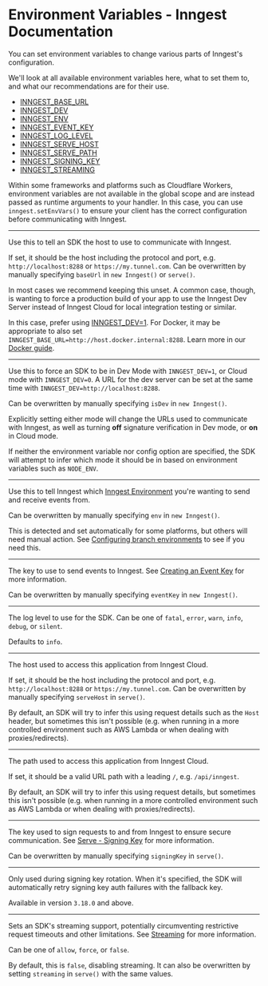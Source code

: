 # Environment Variables - Inngest Documentation

You can set environment variables to change various parts of Inngest's configuration.

We'll look at all available environment variables here, what to set them to, and what our recommendations are for their use.

- [INNGEST_BASE_URL](about:/docs/sdk/environment-variables#inngest-base-url)
- [INNGEST_DEV](about:/docs/sdk/environment-variables#inngest-dev)
- [INNGEST_ENV](about:/docs/sdk/environment-variables#inngest-env)
- [INNGEST_EVENT_KEY](about:/docs/sdk/environment-variables#inngest-event-key)
- [INNGEST_LOG_LEVEL](about:/docs/sdk/environment-variables#inngest-log-level)
- [INNGEST_SERVE_HOST](about:/docs/sdk/environment-variables#inngest-serve-host)
- [INNGEST_SERVE_PATH](about:/docs/sdk/environment-variables#inngest-serve-path)
- [INNGEST_SIGNING_KEY](about:/docs/sdk/environment-variables#inngest-signing-key)
- [INNGEST_STREAMING](about:/docs/sdk/environment-variables#inngest-streaming)

Within some frameworks and platforms such as Cloudflare Workers, environment variables are not available in the global scope and are instead passed as runtime arguments to your handler. In this case, you can use `inngest.setEnvVars()` to ensure your client has the correct configuration before communicating with Inngest.

---

Use this to tell an SDK the host to use to communicate with Inngest.

If set, it should be the host including the protocol and port, e.g. `http://localhost:8288` or `https://my.tunnel.com`. Can be overwritten by manually specifying `baseUrl` in `new Inngest()` or `serve()`.

In most cases we recommend keeping this unset. A common case, though, is wanting to force a production build of your app to use the Inngest Dev Server instead of Inngest Cloud for local integration testing or similar.

In this case, prefer using [INNGEST_DEV=1](about:/docs/sdk/environment-variables#inngest-dev). For Docker, it may be appropriate to also set `INNGEST_BASE_URL=http://host.docker.internal:8288`. Learn more in our [Docker guide](https://www.inngest.com/docs/guides/development-with-docker).

---

Use this to force an SDK to be in Dev Mode with `INNGEST_DEV=1`, or Cloud mode with `INNGEST_DEV=0`. A URL for the dev server can be set at the same time with `INNGEST_DEV=http://localhost:8288`.

Can be overwritten by manually specifying `isDev` in `new Inngest()`.

Explicitly setting either mode will change the URLs used to communicate with Inngest, as well as turning **off** signature verification in Dev mode, or **on** in Cloud mode.

If neither the environment variable nor config option are specified, the SDK will attempt to infer which mode it should be in based on environment variables such as `NODE_ENV`.

---

Use this to tell Inngest which [Inngest Environment](https://www.inngest.com/docs/platform/environments?ref=environment-variables) you're wanting to send and receive events from.

Can be overwritten by manually specifying `env` in `new Inngest()`.

This is detected and set automatically for some platforms, but others will need manual action. See [Configuring branch environments](about:/docs/platform/environments#configuring-branch-environments?ref=environment-variables) to see if you need this.

---

The key to use to send events to Inngest. See [Creating an Event Key](https://www.inngest.com/docs/events/creating-an-event-key?ref=environment-variables) for more information.

Can be overwritten by manually specifying `eventKey` in `new Inngest()`.

---

The log level to use for the SDK. Can be one of `fatal`, `error`, `warn`, `info`, `debug`, or `silent`.

Defaults to `info`.

---

The host used to access this application from Inngest Cloud.

If set, it should be the host including the protocol and port, e.g. `http://localhost:8288` or `https://my.tunnel.com`. Can be overwritten by manually specifying `serveHost` in `serve()`.

By default, an SDK will try to infer this using request details such as the `Host` header, but sometimes this isn't possible (e.g. when running in a more controlled environment such as AWS Lambda or when dealing with proxies/redirects).

---

The path used to access this application from Inngest Cloud.

If set, it should be a valid URL path with a leading `/`, e.g. `/api/inngest`.

By default, an SDK will try to infer this using request details, but sometimes this isn't possible (e.g. when running in a more controlled environment such as AWS Lambda or when dealing with proxies/redirects).

---

The key used to sign requests to and from Inngest to ensure secure communication. See [Serve - Signing Key](about:/docs/learn/serving-inngest-functions#signing-key?ref=environment-variables) for more information.

Can be overwritten by manually specifying `signingKey` in `serve()`.

---

Only used during signing key rotation. When it's specified, the SDK will automatically retry signing key auth failures with the fallback key.

Available in version `3.18.0` and above.

---

Sets an SDK's streaming support, potentially circumventing restrictive request timeouts and other limitations. See [Streaming](https://www.inngest.com/docs/streaming?ref=environment-variables) for more information.

Can be one of `allow`, `force`, or `false`.

By default, this is `false`, disabling streaming. It can also be overwritten by setting `streaming` in `serve()` with the same values.
